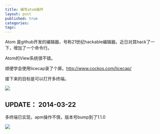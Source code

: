 ```yaml
---
title: 编写atom插件
layout: post
published: true
categories: 
tags: 
---
```


Atom 是github开发的编辑器，号称21世纪hackable编辑器。近日对其hack了一下，增加了一个命令行。

Atom的View系统很不错。

顺便学会使用licecap录了个屏。http://www.cockos.com/licecap/

接下来的目标是可以打开多终端。

![](http://guileen.github.io/img/terminal-status/screenshot-0.2.0.gif)

## UPDATE： 2014-03-22

多终端已实现，apm操作不慎，版本号bump到了1.1.0

![](http://guileen.github.io/img/terminal-status/screenshot-1.1.0.gif)
